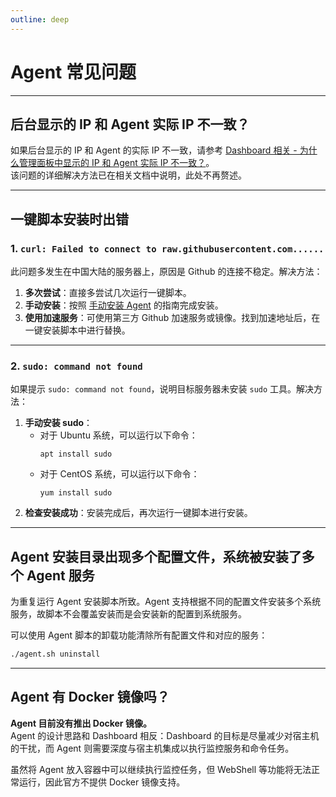 ```yaml
---
outline: deep
---
```


# Agent 常见问题

---

## 后台显示的 IP 和 Agent 实际 IP 不一致？

如果后台显示的 IP 和 Agent 的实际 IP 不一致，请参考 [Dashboard 相关 - 为什么管理面板中显示的 IP 和 Agent 实际 IP 不一致？](/guide/dashboardq.html#为什么管理面板中显示的ip和agent实际ip不一致？)。  
该问题的详细解决方法已在相关文档中说明，此处不再赘述。

---

## 一键脚本安装时出错

### 1. `curl: Failed to connect to raw.githubusercontent.com......`

此问题多发生在中国大陆的服务器上，原因是 Github 的连接不稳定。解决方法：
1. **多次尝试**：直接多尝试几次运行一键脚本。
2. **手动安装**：按照 [手动安装 Agent](/guide/agent.html#其他方式安装agent) 的指南完成安装。
3. **使用加速服务**：可使用第三方 Github 加速服务或镜像。找到加速地址后，在一键安装脚本中进行替换。

---

### 2. `sudo: command not found`

如果提示 `sudo: command not found`，说明目标服务器未安装 `sudo` 工具。解决方法：
1. **手动安装 sudo**：
   - 对于 Ubuntu 系统，可以运行以下命令：
     ```shell
     apt install sudo
     ```
   - 对于 CentOS 系统，可以运行以下命令：
     ```shell
     yum install sudo
     ```
2. **检查安装成功**：安装完成后，再次运行一键脚本进行安装。

---

## Agent 安装目录出现多个配置文件，系统被安装了多个 Agent 服务

为重复运行 Agent 安装脚本所致。Agent 支持根据不同的配置文件安装多个系统服务，故脚本不会覆盖安装而是会安装新的配置到系统服务。

可以使用 Agent 脚本的卸载功能清除所有配置文件和对应的服务：

```bash
./agent.sh uninstall
```

---

## Agent 有 Docker 镜像吗？

**Agent 目前没有推出 Docker 镜像。**  
Agent 的设计思路和 Dashboard 相反：Dashboard 的目标是尽量减少对宿主机的干扰，而 Agent 则需要深度与宿主机集成以执行监控服务和命令任务。  

虽然将 Agent 放入容器中可以继续执行监控任务，但 WebShell 等功能将无法正常运行，因此官方不提供 Docker 镜像支持。